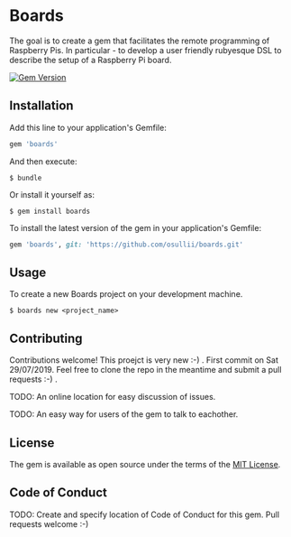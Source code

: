 # Boards

The goal is to create a gem that facilitates the remote programming of Raspberry Pis. In particular - to develop a user friendly rubyesque DSL to describe the setup of a Raspberry Pi board.

[![Gem Version](https://badge.fury.io/rb/boards.svg)](https://badge.fury.io/rb/boards)

## Installation

Add this line to your application's Gemfile:

```ruby
gem 'boards'
```

And then execute:

    $ bundle

Or install it yourself as:

    $ gem install boards

To install the latest version of the gem in your application's Gemfile:

```ruby
gem 'boards', git: 'https://github.com/osullii/boards.git'
```
## Usage

To create a new Boards project on your development machine.

	$ boards new <project_name>	

## Contributing

Contributions welcome! This proejct is very new :-) . First commit on Sat 29/07/2019.  Feel free to clone the repo in the meantime and submit a pull requests :-) . 

TODO: An online location for easy discussion of issues. 

TODO: An easy way for users of the gem to talk to eachother. 

## License

The gem is available as open source under the terms of the [MIT License](https://opensource.org/licenses/MIT).

## Code of Conduct

TODO: Create and specify location of Code of Conduct for this gem. Pull requests welcome :-)